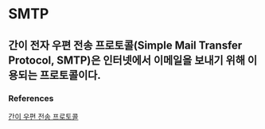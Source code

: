 # SMTP


간이 전자 우편 전송 프로토콜(Simple Mail Transfer Protocol, SMTP)은 인터넷에서 이메일을 보내기 위해 이용되는 프로토콜이다.
---


### References
[간이 우편 전송 프로토콜](https://ko.wikipedia.org/wiki/%EA%B0%84%EC%9D%B4_%EC%9A%B0%ED%8E%B8_%EC%A0%84%EC%86%A1_%ED%94%84%EB%A1%9C%ED%86%A0%EC%BD%9C)    
